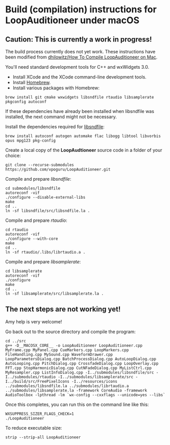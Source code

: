 # Build (compilation) instructions for LoopAuditioneer under macOS

## **Caution: This is currently a work in progress!**

The build process currently does not yet work. These instructions have been modified from [dhilowitz/How To Compile LoopAuditioneer on Mac](https://gist.github.com/dhilowitz/bf12ac1f6931068a92211850fdde1f81).

You'll need standard development tools for C++ and wxWidgets 3.0.

- Install XCode and the XCode command-line development tools.
- Install [Homebrew](https://brew.sh).
- Install various packages with Homebrew:

```
brew install git cmake wxwidgets libsndfile rtaudio libsamplerate pkgconfig autoconf
```

If these dependencies have already been installed when libsndfile was installed, the next command might not be necessary.

Install the dependencies required for [libsndfile](https://github.com/libsndfile/libsndfile):

```
brew install autoconf autogen automake flac libogg libtool libvorbis opus mpg123 pkg-config
```

Create a local copy of the **LoopAudtioneer** source code in a folder of your choice:

```
git clone --recurse-submodules https://github.com/vpoguru/LoopAuditioneer.git
```

Compile and prepare _libsndfile_:

```
cd submodules/libsndfile
autoreconf -vif
./configure --disable-external-libs
make
cd ..
ln -sf libsndfile/src/libsndfile.la .
```

Compile and prepare _rtaudio_:

```
cd rtaudio
autoreconf -vif
./configure --with-core
make
cd ..
ln -sf rtaudio/.libs/librtaudio.a .
```

Compile and prepare _libsamplerate_:

```
cd libsamplerate
autoreconf -vif
./configure
make
cd ..
ln -sf libsamplerate/src/libsamplerate.la .
```

## The next steps are not working yet!

Amy help is very welcome!

Go back out to the source directory and compile the program:

```
cd ../src
g++ -D__MACOSX_CORE__ -o LoopAuditioneer LoopAuditioneer.cpp MyFrame.cpp MyPanel.cpp CueMarkers.cpp LoopMarkers.cpp FileHandling.cpp MySound.cpp WaveformDrawer.cpp LoopParametersDialog.cpp BatchProcessDialog.cpp AutoLoopDialog.cpp AutoLooping.cpp PitchDialog.cpp CrossfadeDialog.cpp LoopOverlay.cpp FFT.cpp StopHarmonicDialog.cpp CutNFadeDialog.cpp MyListCtrl.cpp MyResampler.cpp ListInfoDialog.cpp -I../submodules/libsndfile/src -I../submodules/rtaudio -I../submodules/libsamplerate/src -I../build/src/FreePixelIcons -I../resources/icons ../submodules/libsndfile.la ../submodules/librtaudio.a ../submodules/libsamplerate.la -framework CoreAudio -framework AudioToolbox -lpthread -lm `wx-config --cxxflags --unicode=yes --libs`
```

Once this completes, you can run this on the command line like this:

```
WXSUPPRESS_SIZER_FLAGS_CHECK=1
./LoopAuditioneer
```

To reduce executable size:

```
strip --strip-all LoopAuditioneer
```